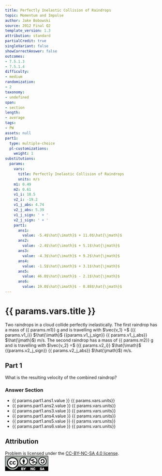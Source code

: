 ```yaml
---
title: Perfectly Inelastic Collision of Raindrops
topic: Momentum and Impulse
author: Jake Bobowski
source: 2012 Final Q2
template_version: 1.3
attribution: standard
partialCredit: true
singleVariant: false
showCorrectAnswer: false
outcomes:
- 7.5.1.3
- 7.5.1.4
difficulty:
- medium
randomization:
- 2
taxonomy:
- undefined
span:
- section
length:
- average
tags:
- PW
assets: null
part1:
  type: multiple-choice
  pl-customizations:
    weight: 1
substitutions:
  params:
    vars:
      title: Perfectly Inelastic Collision of Raindrops
      units: m/s
    m1: 0.49
    m2: 0.61
    v1_i: 18.5
    v2_i: -19.2
    v1_j_abs: 4.74
    v2_j_abs: 5.39
    v1_j_sign: ' + '
    v2_j_sign: ' + '
    part1:
      ans1:
        value: -5.4$\hat{\imath}$ + 11.0$\hat{\jmath}$
      ans2:
        value: -2.4$\hat{\imath}$ + 5.1$\hat{\jmath}$
      ans3:
        value: -4.3$\hat{\imath}$ + 9.2$\hat{\jmath}$
      ans4:
        value: -1.5$\hat{\imath}$ + 3.1$\hat{\jmath}$
      ans5:
        value: 46.0$\hat{\imath}$ - 2.1$\hat{\jmath}$
      ans6:
        value: 19.0$\hat{\imath}$ - 0.88$\hat{\jmath}$
---
```

# {{ params.vars.title }}
Two raindrops in a cloud collide perfectly inelastically. The first raindrop has a mass of {{ params.m1}} g and is travelling with $\vec{v_1} =$ ({{ params.v1_i}} $\hat{\imath}$ {{params.v1_j_sign}} {{ params.v1_j_abs}} $\hat{\jmath}$) m/s.
The second raindrop has a mass of {{ params.m2}} g and is travelling with $\vec{v_2} =$ ({{ params.v2_i}} $\hat{\imath}$ {{params.v2_j_sign}} {{ params.v2_j_abs}} $\hat{\jmath}$) m/s.

## Part 1

What is the resulting velocity of the combined raindrop?

### Answer Section

- {{ params.part1.ans1.value }} {{ params.vars.units}}
- {{ params.part1.ans2.value }} {{ params.vars.units}}
- {{ params.part1.ans3.value }} {{ params.vars.units}}
- {{ params.part1.ans4.value }} {{ params.vars.units}}
- {{ params.part1.ans5.value }} {{ params.vars.units}}
- {{ params.part1.ans6.value }} {{ params.vars.units}}

## Attribution

Problem is licensed under the [CC-BY-NC-SA 4.0 license](https://creativecommons.org/licenses/by-nc-sa/4.0/).<br> ![The Creative Commons 4.0 license requiring attribution-BY, non-commercial-NC, and share-alike-SA license.](https://raw.githubusercontent.com/firasm/bits/master/by-nc-sa.png)